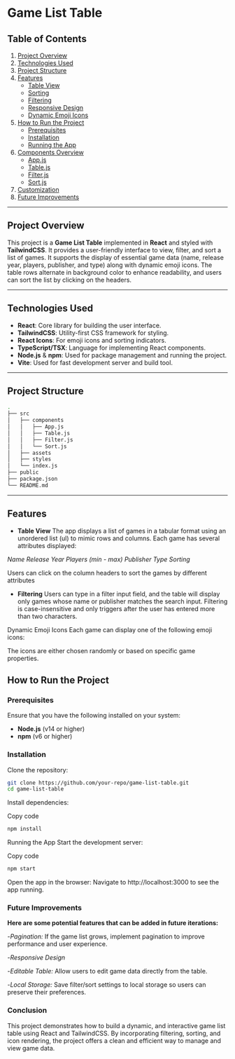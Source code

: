 # Game List Table

## Table of Contents

1. [Project Overview](#project-overview)
2. [Technologies Used](#technologies-used)
3. [Project Structure](#project-structure)
4. [Features](#features)
   - [Table View](#table-view)
   - [Sorting](#sorting)
   - [Filtering](#filtering)
   - [Responsive Design](#responsive-design)
   - [Dynamic Emoji Icons](#dynamic-emoji-icons)
5. [How to Run the Project](#how-to-run-the-project)
   - [Prerequisites](#prerequisites)
   - [Installation](#installation)
   - [Running the App](#running-the-app)
6. [Components Overview](#components-overview)
   - [App.js](#appjs)
   - [Table.js](#tablejs)
   - [Filter.js](#filterjs)
   - [Sort.js](#sortjs)
7. [Customization](#customization)
8. [Future Improvements](#future-improvements)

---

## Project Overview

This project is a **Game List Table** implemented in **React** and styled with **TailwindCSS**. It provides a user-friendly interface to view, filter, and sort a list of games. It supports the display of essential game data (name, release year, players, publisher, and type) along with dynamic emoji icons. The table rows alternate in background color to enhance readability, and users can sort the list by clicking on the headers.

---

## Technologies Used

- **React**: Core library for building the user interface.
- **TailwindCSS**: Utility-first CSS framework for styling.
- **React Icons**: For emoji icons and sorting indicators.
- **TypeScript/TSX**: Language for implementing React components.
- **Node.js** & **npm**: Used for package management and running the project.
- **Vite**: Used for fast development server and build tool.

---

## Project Structure

```bash
.
├── src
│   ├── components
│   │   ├── App.js
│   │   ├── Table.js
│   │   ├── Filter.js
│   │   └── Sort.js
│   ├── assets
│   ├── styles
│   └── index.js
├── public
├── package.json
└── README.md
```

---

## Features

- **Table View**
The app displays a list of games in a tabular format using an unordered list (ul) to mimic rows and columns. Each game has several attributes displayed:

*Name*
*Release Year*
*Players (min - max)*
*Publisher*
*Type*
*Sorting*


Users can click on the column headers to sort the games by different attributes


- **Filtering**
Users can type in a filter input field, and the table will display only games whose name or publisher matches the search input. Filtering is case-insensitive and only triggers after the user has entered more than two characters.

Dynamic Emoji Icons
Each game can display one of the following emoji icons:

<BsEmojiGrin />
<BsEmojiHeartEyes />
<BsEmojiLaughing />
<BsEmojiWink />
The icons are either chosen randomly or based on specific game properties.


## How to Run the Project

### Prerequisites
Ensure that you have the following installed on your system:
- **Node.js** (v14 or higher)
- **npm** (v6 or higher)

### Installation
Clone the repository:

```bash
git clone https://github.com/your-repo/game-list-table.git
cd game-list-table
```
Install dependencies:



Copy code
```bash
npm install
```

Running the App
Start the development server:



Copy code
```bash
npm start
```

Open the app in the browser: Navigate to http://localhost:3000 to see the app running.




### Future Improvements

**Here are some potential features that can be added in future iterations:**

-*Pagination:* If the game list grows, implement pagination to improve performance and user experience.

-*Responsive Design*

-*Editable Table:* Allow users to edit game data directly from the table.

-*Local Storage:* Save filter/sort settings to local storage so users can preserve their preferences.



### Conclusion
This project demonstrates how to build a dynamic,  and interactive game list table using React and TailwindCSS. By incorporating filtering, sorting, and icon rendering, the project offers a clean and efficient way to manage and view game data.